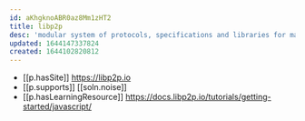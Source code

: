 ```yaml
---
id: aKhgknoABR0az8Mm1zHT2
title: libp2p
desc: 'modular system of protocols, specifications and libraries for making peer-to-peer apps'
updated: 1644147337824
created: 1644102820812
---
```


- [[p.hasSite]] https://libp2p.io
- [[p.supports]] [[soln.noise]]
- [[p.hasLearningResource]] https://docs.libp2p.io/tutorials/getting-started/javascript/
